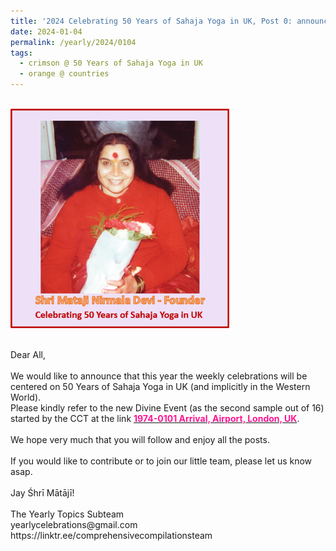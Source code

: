 ```yaml
---
title: '2024 Celebrating 50 Years of Sahaja Yoga in UK, Post 0: announcement'
date: 2024-01-04
permalink: /yearly/2024/0104
tags:
  - crimson @ 50 Years of Sahaja Yoga in UK
  - orange @ countries
---
```


<br>
<div style="text-align: left"><img src="/images/50YearsUK.png" width="350" /></div><br>

<p>
Dear All,<br>
<br>
We would like to announce that this year the weekly celebrations will be centered on 50 Years of Sahaja Yoga in UK (and implicitly in the Western World).<br>
Please kindly refer to the new Divine Event (as the second sample out of 16) started by the CCT at the link <a href="https://seven-teams.github.io/events/1974-0101"> <font color="DeepPink"><b>1974-0101 Arrival, Airport, London, UK</b></font></a>.<br> 
<br>
We hope very much that you will follow and enjoy all the posts.<br>
<br>
If you would like to contribute or to join our little team, please let us know asap.<br>
<br>
Jay Śhrī Mātājī!<br>
<br>
The Yearly Topics Subteam<br>
yearlycelebrations@gmail.com<br>
https://linktr.ee/comprehensivecompilationsteam
</p>
